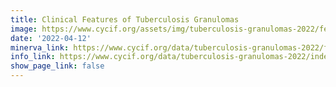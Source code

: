 ```yaml
---
title: Clinical Features of Tuberculosis Granulomas
image: https://www.cycif.org/assets/img/tuberculosis-granulomas-2022/features.jpg
date: '2022-04-12'
minerva_link: https://www.cycif.org/data/tuberculosis-granulomas-2022/features
info_link: https://www.cycif.org/data/tuberculosis-granulomas-2022/index.html
show_page_link: false
---
```

